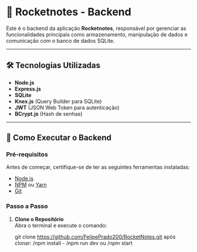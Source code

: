 # 🚀 Rocketnotes - Backend  

Este é o backend da aplicação **Rocketnotes**, responsável por gerenciar as funcionalidades principais como armazenamento, manipulação de dados e comunicação com o banco de dados SQLite.  

---

## 🛠️ Tecnologias Utilizadas  

- **Node.js**  
- **Express.js**  
- **SQLite**  
- **Knex.js** (Query Builder para SQLite)  
- **JWT** (JSON Web Token para autenticação)  
- **BCrypt.js** (Hash de senhas)  

---

## 🚀 Como Executar o Backend  

### Pré-requisitos  

Antes de começar, certifique-se de ter as seguintes ferramentas instaladas:  
- [Node.js](https://nodejs.org/)  
- [NPM](https://www.npmjs.com/) ou [Yarn](https://yarnpkg.com/)  
- [Git](https://git-scm.com/)  

### Passo a Passo  

1. **Clone o Repositório**  
   Abra o terminal e execute o comando:
   
   git clone https://github.com/FelipePrado200/RocketNotes.git  após clonar: /npm install - /npm run dev ou /npm start
